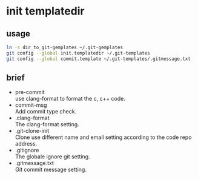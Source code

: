 # init templatedir

## usage
``` sh
ln -s dir_to_git-gemplates ~/.git-gemplates
git config --global init.templatedir ~/.git-templates
git config --global commit.template ~/.git-templates/.gitmessage.txt
```

## brief
+ pre-commit   
  use clang-format to format the c, c++ code.
+ commit-msg   
  Add commit type check.  
+ .clang-format   
  The clang-format setting.
+ .git-clone-init    
  Clone use different name and email setting according to the code repo address.
+ .gitignore   
  The globale ignore git setting.
+ .gitmessage.txt   
  Git commit message setting.



